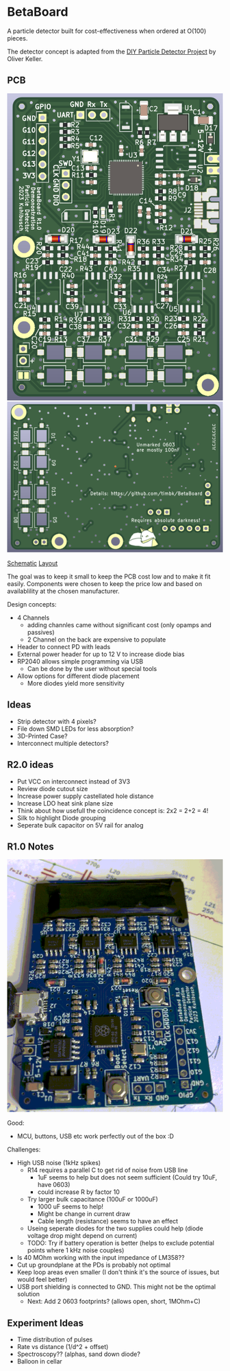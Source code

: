 # BetaBoard

A particle detector built for cost-effectiveness when ordered at O(100) pieces.

The detector concept is adapted from the [DIY Particle Detector Project](https://github.com/ozel/DIY_particle_detector) by Oliver Keller.

## PCB

![PCB front view](other/img/r1.0_pcb_front.png)
![PCB back view](other/img/r1.0_pcb_back.png)

[Schematic](betaBoard/pdf/betaBoard_sch.pdf)
[Layout](betaBoard/pdf/betaBoard_pdf.pdf)

The goal was to keep it small to keep the PCB cost low and to make it fit easily.
Components were chosen to keep the price low and based on availablility at the chosen manufacturer.

Design concepts:
* 4 Channels
    * adding channles came without significant cost (only opamps and passives)
    * 2 Channel on the back are expensive to populate
* Header to connect PD with leads
* External power header for up to 12 V to increase diode bias
* RP2040 allows simple programming via USB
    * Can be done by the user without special tools
* Allow options for different diode placement
    * More diodes yield more sensitivity

## Ideas

* Strip detector with 4 pixels?
* File down SMD LEDs for less absorption?
* 3D-Printed Case?
* Interconnect multiple detectors?

## R2.0 ideas

* Put VCC on interconnect instead of 3V3
* Review diode cutout size
* Increase power supply castellated hole distance
* Increase LDO heat sink plane size
* Think about how usefull the coincidence concept is: 2x2 = 2+2 = 4!
* Silk to highlight Diode grouping
* Seperate bulk capacitor on 5V rail for analog

## R1.0 Notes

![PCB first LED blinking](other/img/hello_world.gif)

Good:
* MCU, buttons, USB etc work perfectly out of the box :D

Challenges:
* High USB noise (1kHz spikes)
    * R14 requires a parallel C to get rid of noise from USB line
        * 1uF seems to help but does not seem sufficient (Could try 10uF, have 0603)
        * could increase R by factor 10
    * Try larger bulk capacitance (100uF or 1000uF)
        * 1000 uF seems to help!
        * Might be change in current draw
        * Cable length (resistance) seems to have an effect
    * Useing seperate diodes for the two supplies could help (diode voltage drop might depend on current)
    * TODO: Try if battery operation is better (helps to exclude potential points where 1 kHz noise couples)
* Is 40 MOhm working with the input impedance of LM358??
* Cut up groundplane at the PDs is probably not optimal
* Keep loop areas even smaller (I don't think it's the source of issues, but would feel better)
* USB port shielding is connected to GND. This might not be the optimal solution
    * Next: Add 2 0603 footprints? (allows open, short, 1MOhm+C)

## Experiment Ideas

* Time distribution of pulses
* Rate vs distance (1/d^2 + offset)
* Spectroscopy?? (alphas, sand down diode?
* Balloon in cellar
